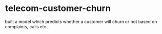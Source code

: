 # telecom-customer-churn
built a model which predicts whether a customer will churn or not based on complaints, calls etc.,
